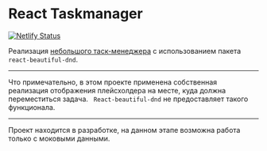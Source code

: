 # React Taskmanager

[![Netlify Status](https://api.netlify.com/api/v1/badges/dec293a3-e604-4de7-8c40-e4adc92efe6a/deploy-status)](https://app.netlify.com/sites/lite-taskmanager/deploys)

Реализация [небольшого таск-менеджера](https://lite-taskmanager.netlify.app) с использованием пакета `react-beautiful-dnd`.

---
 Что примечательно, в этом проекте применена собственная реализация отображения плейсхолдера на месте, куда должна переместиться задача. ` React-beautiful-dnd` не предоставляет такого функционала.
 
---

 Проект находится в разработке, на данном этапе возможна работа только с моковыми данными.
